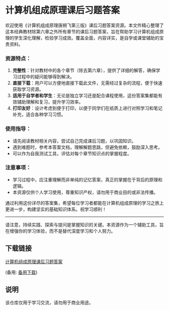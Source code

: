 # 计算机组成原理课后习题答案

欢迎使用《计算机组成原理唐朔飞第三版》课后习题答案资源。本文件精心整理了这本经典教材除第六章之外所有章节的课后习题答案，旨在帮助学习计算机组成原理的学生深化理解，检验学习成效。覆盖全面，内容详实，是自学或课堂辅助的宝贵资料。

### 资源特点：

1. **完整性**：针对教材中的各个章节（除去第六章），提供了详细的解答，确保学习过程中的疑问能够得到解决。
2. **直接下载**：用户可以方便地直接下载此文件，无需经过复杂的流程，便于快速获取学习资源。
3. **适用于自学者和学生**：无论是独立学习还是配合课程使用，这份答案集都能有效辅助理解和复习，提升学习效率。
4. **打印友好**：设计考虑到便于打印，以便于同学们在纸质上进行对照学习和笔记补充，适合各种学习习惯。

### 使用指导：

- 请先阅读教材相关内容，尝试自己完成课后习题，以巩固知识。
- 遇到难题时，参考本答案文档，理解解题思路，但避免依赖，鼓励深入思考。
- 可以作为自我测试工具，评估对每个章节知识点的掌握程度。

### 注意事项：

- 学习过程中，应注重理解而非单纯的记忆答案，真正的掌握在于背后的原理和逻辑。
- 本资源仅供个人学习使用，尊重知识产权，请勿用于商业目的或非法传播。

通过利用这份详尽的答案集，希望每位学习者都能在计算机组成原理的学习之旅上更进一步，构建坚实的基础知识体系。祝学习顺利！

---

请注意，持续实践、探索与提问是掌握知识的关键。本资源作为一个辅助工具，旨在增强你的学习体验，而不是替代深度学习和个人努力。

## 下载链接
[计算机组成原理课后习题答案](https://pan.quark.cn/s/d46675a9d953) 

(备用: [备用下载](https://pan.baidu.com/s/1Oxbux6D_pKzBWmnN5cBJIw?pwd=1234))

## 说明

该仓库仅用于学习交流，请勿用于商业用途。
